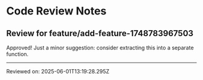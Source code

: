 # Code Review Notes

## Review for feature/add-feature-1748783967503

Approved! Just a minor suggestion: consider extracting this into a separate function.

---
Reviewed on: 2025-06-01T13:19:28.295Z